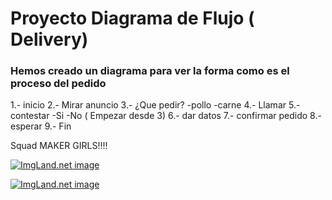# Proyecto Diagrama de Flujo ( Delivery)
### Hemos creado un diagrama para ver la forma como es el proceso del pedido

1.- inicio 
2.- Mirar anuncio 
3.- ¿Que pedir?
  -pollo
  -carne
4.- Llamar
5.- contestar
  -Si
  -No ( Empezar desde 3)
6.- dar datos
7.- confirmar pedido
8.- esperar
9.- Fin


Squad MAKER GIRLS!!!!

<a href="http://1.1m.yt/ZvR7QeW.jpg" target="_blank"><img src="http://1.1m.yt/ZvR7QeW.jpg" alt="ImgLand.net image" /></a>

<a href="http://1.1m.yt/dNpnjD6.jpg" target="_blank"><img src="http://1.1m.yt/dNpnjD6.jpg" alt="ImgLand.net image" /></a>
